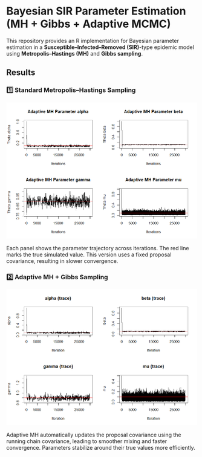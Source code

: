 # Bayesian SIR Parameter Estimation (MH + Gibbs + Adaptive MCMC)

This repository provides an R implementation for Bayesian parameter estimation in a **Susceptible–Infected–Removed (SIR)**-type epidemic model using **Metropolis–Hastings (MH)** and **Gibbs sampling**.

## Results

### 1️⃣ Standard Metropolis–Hastings Sampling
![MH Trace Plots](./Rplot.png)

Each panel shows the parameter trajectory across iterations.
The red line marks the true simulated value.
This version uses a fixed proposal covariance, resulting in slower convergence.

### 2️⃣ Adaptive MH + Gibbs Sampling
![Adaptive MH Trace Plots](./Rplot01.png)

Adaptive MH automatically updates the proposal covariance using the running chain covariance,
leading to smoother mixing and faster convergence.
Parameters stabilize around their true values more efficiently.